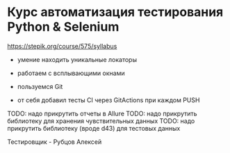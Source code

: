 # Курс автоматизация тестирования Python & Selenium
https://stepik.org/course/575/syllabus

- умение находить уникальные локаторы
- работаем с всплывающими окнами
- пользуемся Git

- от себя добавил тесты CI через GitActions при каждом PUSH


TODO: надо прикрутить отчеты в Allure
TODO: надо прикрутить библиотеку для хранения чувствительных данных
TODO: надо прикрутить библиотеку (вроде d43) для тестовых данных

Тестировщик - Рубцов Алексей
